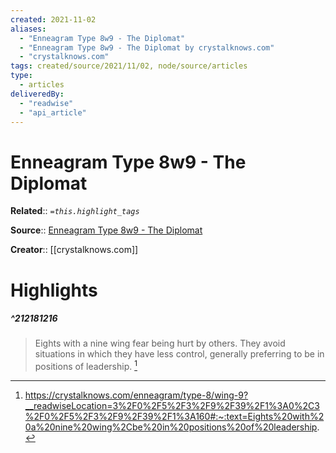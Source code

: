 ```yaml
---
created: 2021-11-02
aliases:
  - "Enneagram Type 8w9 - The Diplomat"
  - "Enneagram Type 8w9 - The Diplomat by crystalknows.com"
  - "crystalknows.com"
tags: created/source/2021/11/02, node/source/articles
type:
  - articles
deliveredBy:
  - "readwise"
  - "api_article"
---
```

# Enneagram Type 8w9 - The Diplomat

**Related**:: 
*`=this.highlight_tags`*

**Source**:: [Enneagram Type 8w9 - The Diplomat](https://crystalknows.com/enneagram/type-8/wing-9)

**Creator**:: [[crystalknows.com]]

# Highlights
##### ^212181216
  
> Eights with a nine wing fear being hurt by others. They avoid situations in which they have less control, generally preferring to be in positions of leadership. 
  [^212181216]

[^212181216]:  https://crystalknows.com/enneagram/type-8/wing-9?__readwiseLocation=3%2F0%2F5%2F3%2F9%2F39%2F1%3A0%2C3%2F0%2F5%2F3%2F9%2F39%2F1%3A160#:~:text=Eights%20with%20a%20nine%20wing%2Cbe%20in%20positions%20of%20leadership.

